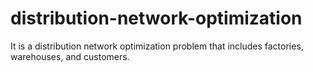 # distribution-network-optimization
It is a distribution network optimization problem that includes factories, warehouses, and customers.
